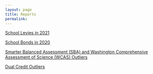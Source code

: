 ```yaml
---
layout: page
title: Reports
permalink:
---
```


[School Levies in 2021](report_levies)

[School Bonds in 2020](report_bonds)

[Smarter Balanced Assessment (SBA) and Washington Comprehensive Assessment of Science (WCAS) Outliers](sba_outliers)

[Dual Credit Outliers](report_dual_credit_outliers)

<!--
[4 Year Projected Budgets (2019-2020 through 2022-2023)](4_yr_f195_budgets)

[Examples Of Districts With Rapidly Increasing Spending (2012-2013 through 2018-2019)](districts_excessive_expenses)

[Highest Compensated School Superintendents](super_payouts)

[School Personnel Compensations](duty_title_compensation)
-->

